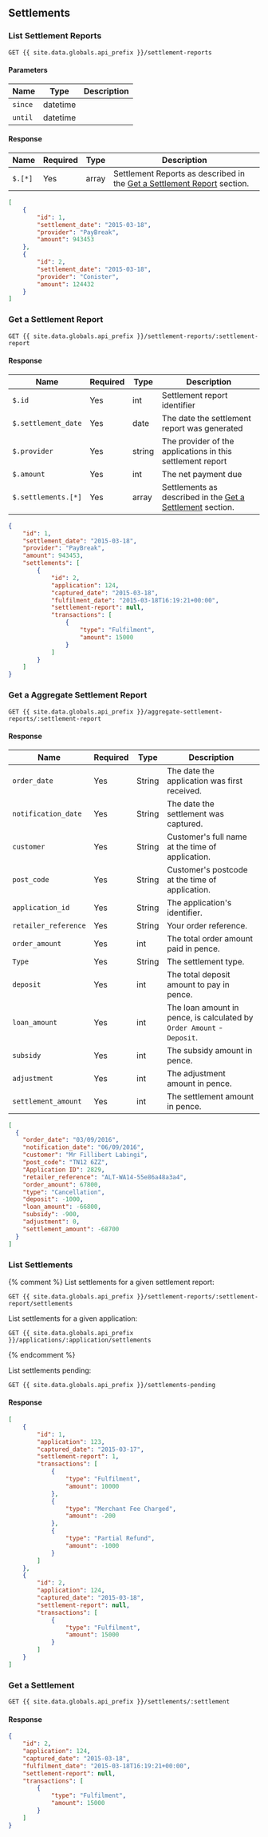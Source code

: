 ## Settlements

### List Settlement Reports

```
GET {{ site.data.globals.api_prefix }}/settlement-reports
```

#### Parameters

Name | Type | Description
--- | --- | ---
`since` | datetime
`until` | datetime

#### Response

Name | Required | Type | Description
--- | --- | --- | ---
`$.[*]` | Yes | array | Settlement Reports as described in the [Get a Settlement Report](#get-a-settlement-report) section.

```json
[
    {
        "id": 1,
        "settlement_date": "2015-03-18",
        "provider": "PayBreak",
        "amount": 943453
    },
    {
        "id": 2,
        "settlement_date": "2015-03-18",
        "provider": "Conister",
        "amount": 124432
    }
]
```

### Get a Settlement Report

```
GET {{ site.data.globals.api_prefix }}/settlement-reports/:settlement-report
```

#### Response

Name | Required | Type | Description
--- | --- | --- | ---
`$.id` | Yes | int | Settlement report identifier
`$.settlement_date` | Yes | date | The date the settlement report was generated
`$.provider` | Yes | string | The provider of the applications in this settlement report
`$.amount` | Yes | int | The net payment due
`$.settlements.[*]` | Yes | array | Settlements as described in the [Get a Settlement](#get-a-settlement) section.

```json
{
    "id": 1,
    "settlement_date": "2015-03-18",
    "provider": "PayBreak",
    "amount": 943453,
    "settlements": [
        {
            "id": 2,
            "application": 124,
            "captured_date": "2015-03-18",
            "fulfilment_date": "2015-03-18T16:19:21+00:00",
            "settlement-report": null,
            "transactions": [
                {
                    "type": "Fulfilment",
                    "amount": 15000
                }
            ]
        }
    ]
}
```

### Get a Aggregate Settlement Report

```
GET {{ site.data.globals.api_prefix }}/aggregate-settlement-reports/:settlement-report
```

#### Response

Name | Required | Type | Description
--- | --- | --- | ---
`order_date` | Yes | String | The date the application was first received.
`notification_date` | Yes | String | The date the settlement was captured.
`customer` | Yes | String | Customer's full name at the time of application.
`post_code` | Yes | String | Customer's postcode at the time of application.
`application_id` | Yes | String | The application's identifier.
`retailer_reference` | Yes | String | Your order reference.
`order_amount` | Yes | int |The total order amount paid in pence.
`Type` | Yes | String | The settlement type.
`deposit` | Yes | int | The total deposit amount to pay in pence.
`loan_amount` | Yes | int | The loan amount in pence, is calculated by `Order Amount` - `Deposit`.
`subsidy` | Yes | int |The subsidy amount in pence.
`adjustment` | Yes | int | The adjustment amount in pence.
`settlement_amount` | Yes | int | The settlement amount in pence.

```json
[
  {
    "order_date": "03/09/2016",
    "notification_date": "06/09/2016",
    "customer": "Mr Fillibert Labingi",
    "post_code": "TN12 6ZZ",
    "Application ID": 2829,
    "retailer_reference": "ALT-WA14-55e86a48a3a4",
    "order_amount": 67800,
    "type": "Cancellation",
    "deposit": -1000,
    "loan_amount": -66800,
    "subsidy": -900,
    "adjustment": 0,
    "settlement_amount": -68700
  }
]
```

### List Settlements

{% comment %}
List settlements for a given settlement report:

```
GET {{ site.data.globals.api_prefix }}/settlement-reports/:settlement-report/settlements
```

List settlements for a given application:

```
GET {{ site.data.globals.api_prefix }}/applications/:application/settlements
```
{% endcomment %}

List settlements pending:

```
GET {{ site.data.globals.api_prefix }}/settlements-pending
```

#### Response

```json
[
    {
        "id": 1,
        "application": 123,
        "captured_date": "2015-03-17",
        "settlement-report": 1,
        "transactions": [
            {
                "type": "Fulfilment",
                "amount": 10000
            },
            {
                "type": "Merchant Fee Charged",
                "amount": -200
            },
            {
                "type": "Partial Refund",
                "amount": -1000
            }
        ]
    },
    {
        "id": 2,
        "application": 124,
        "captured_date": "2015-03-18",
        "settlement-report": null,
        "transactions": [
            {
                "type": "Fulfilment",
                "amount": 15000
            }
        ]
    }
]
```

### Get a Settlement

```
GET {{ site.data.globals.api_prefix }}/settlements/:settlement
```

#### Response

```json
{
    "id": 2,
    "application": 124,
    "captured_date": "2015-03-18",
    "fulfilment_date": "2015-03-18T16:19:21+00:00",
    "settlement-report": null,
    "transactions": [
        {
            "type": "Fulfilment",
            "amount": 15000
        }
    ]
}
```
